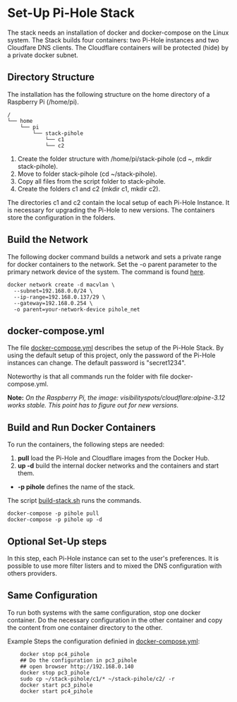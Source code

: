 # Set-Up Pi-Hole Stack

The stack needs an installation of docker and docker-compose on the Linux system. The Stack builds four containers: two Pi-Hole instances and two Cloudfare DNS clients. The Cloudflare containers will be protected (hide) by a private docker subnet.

## Directory Structure

The installation has the following structure on the home directory of a Raspberry Pi (/home/pi). 
```
/
└── home
    └── pi
        └── stack-pihole
            └── c1
            └── c2
```
1. Create the folder structure with /home/pi/stack-pihole (cd ~, mkdir stack-pihole).
2. Move to folder stack-pihole (cd ~/stack-pihole).
3. Copy all files from the script folder to stack-pihole.
4. Create the folders c1 and c2 (mkdir c1, mkdir c2).


The directories c1 and c2 contain the local setup of each Pi-Hole Instance. It is necessary for upgrading the Pi-Hole to new versions. The containers store the configuration in the folders.

## Build the Network

The following docker command builds a network and sets a private range for docker containers to the network. Set the -o parent parameter to the primary network device of the system. The command is found [here](scripts/create-privlan.sh).

```
docker network create -d macvlan \
  --subnet=192.168.0.0/24 \
  --ip-range=192.168.0.137/29 \
  --gateway=192.168.0.254 \
  -o parent=your-network-device pihole_net
```

## docker-compose.yml

The file [docker-compose.yml](scripts/docker-compose.yml) describes the setup of the Pi-Hole Stack. By using the default setup of this project, only the password of the Pi-Hole instances can change. The default password is "secret1234". 

Noteworthy is that all commands run the folder with file docker-compose.yml. 

**Note:** *On the Raspberry Pi, the image: visibilityspots/cloudflare:alpine-3.12 works stable. This point has to figure out for new versions.*

## Build and Run Docker Containers

To run the containers, the following steps are needed:
1. **pull** load the Pi-Hole and Cloudflare images from the Docker Hub. 
1. **up -d** build the internal docker networks and the containers and start them.
- **-p pihole** defines the name of the stack.

The script [build-stack.sh](scripts/build-stack.sh) runs the commands.

```
docker-compose -p pihole pull
docker-compose -p pihole up -d
```

## Optional Set-Up steps

In this step, each Pi-Hole instance can set to the user's preferences. It is possible to use more filter listers and to mixed the DNS configuration with others providers.


## Same Configuration

To run both systems with the same configuration, stop one docker container. Do the necessary configuration in the other container and copy the content from one container directory to the other.

Example Steps the configuration definied in [docker-compose.yml](scripts/docker-compose.yml):
```
    docker stop pc4_pihole
    ## Do the configuration in pc3_pihole 
    ## open browser http://192.168.0.140
    docker stop pc3_pihole
    sudo cp ~/stack-pihole/c1/* ~/stack-pihole/c2/ -r
    docker start pc3_pihole
    docker start pc4_pihole
```

